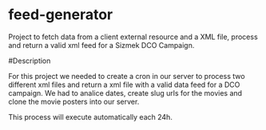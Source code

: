 # feed-generator
Project to fetch data from a client external resource and a XML file, process and return a valid xml feed for a Sizmek DCO Campaign.

#Description

For this project we needed to create a cron in our server to process two different xml files and return a xml file with a valid data feed for a DCO campaign. We had to analice dates, create slug urls for the movies and clone the movie posters into our server.

This process will execute automatically each 24h.

